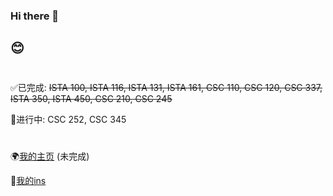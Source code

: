 ### Hi there 👋

## 😊

### 
#

✅已完成: ~~ISTA 100, ISTA 116, ISTA 131, ISTA 161, CSC 110, CSC 120, CSC 337, ISTA 350, ISTA 450, CSC 210, CSC 245~~

📖进行中: CSC 252, CSC 345


#

🌍[我的主页](https://zlayuan.com) (未完成)

🌇[我的ins](https://www.instagram.com/zlayuan/)


